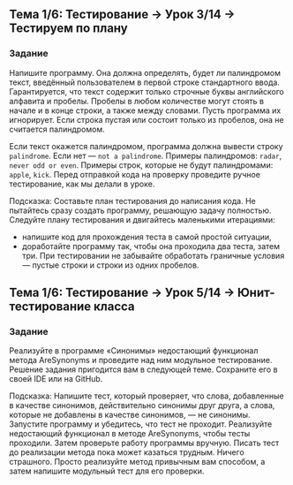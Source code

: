 ## Тема 1/6: Тестирование → Урок 3/14 -> Тестируем по плану

### Задание
Напишите программу. Она должна определять, будет ли палиндромом текст, введённый пользователем в первой строке стандартного ввода. Гарантируется, что текст содержит только строчные буквы английского алфавита и пробелы. Пробелы в любом количестве могут стоять в начале и в конце строки, а также между словами. Пусть программа их игнорирует. Если строка пустая или состоит только из пробелов, она не считается палиндромом.

Если текст окажется палиндромом, программа должна вывести строку `palindrome`. Если нет — `not a palindrome`.
Примеры палиндромов: `radar`, `never odd or even`.
Примеры строк, которые не будут палиндромами: `apple`, `kick`.
Перед отправкой кода на проверку проведите ручное тестирование, как мы делали в уроке.

Подсказка:
Составьте план тестирования до написания кода. Не пытайтесь сразу создать программу, решающую задачу полностью. Следуйте плану тестирования и двигайтесь маленькими итерациями:
* напишите код для прохождения теста в самой простой ситуации,
* доработайте программу так, чтобы она проходила два теста, затем три.
При тестировании не забывайте обработать граничные условия — пустые строки и строки из одних пробелов.

## Тема 1/6: Тестирование → Урок 5/14 -> Юнит-тестирование класса

### Задание
Реализуйте в программе «Синонимы» недостающий функционал метода AreSynonyms и проведите над ним модульное тестирование. Решение задания пригодится вам в следующей теме. Сохраните его в своей IDE или на GitHub.

Подсказка:
Напишите тест, который проверяет, что слова, добавленные в качестве синонимов, действительно синонимы друг друга, а слова, которые не добавлены в качестве синонимов, — не синонимы. Запустите программу и убедитесь, что тест не проходит. Реализуйте недостающий функционал в методе AreSynonyms, чтобы тесты проходили. Затем проверьте работу программы вручную. Писать тест до реализации метода пока может казаться трудным. Ничего страшного. Просто реализуйте метод привычным вам способом, а затем напишите модульный тест для его проверки.
